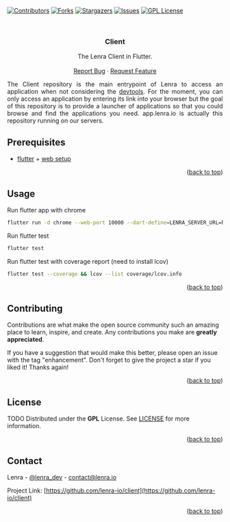 <div id="top"></div>
<!--
*** This README was created with https://github.com/othneildrew/Best-README-Template
-->



<!-- PROJECT SHIELDS -->
[![Contributors][contributors-shield]][contributors-url]
[![Forks][forks-shield]][forks-url]
[![Stargazers][stars-shield]][stars-url]
[![Issues][issues-shield]][issues-url]
[![GPL License][license-shield]][license-url]



<!-- PROJECT LOGO -->
<br />
<div align="center">

<h3 align="center">Client</h3>

  <p align="center">
    The Lenra Client in Flutter.
    <br />
    <br />
    <a href="https://github.com/lenra-io/client/issues">Report Bug</a>
    ·
    <a href="https://github.com/lenra-io/client/issues">Request Feature</a>
  </p>
</div>

<div style="text-align: justify">
The Client repository is the main entrypoint of Lenra to access an application when not considering the <a href="https://github.com/lenra-io/dev-tools">devtools</a>. For the moment, you can only access an application by entering its link into your browser but the goal of this repository is to provide a launcher of applications so that you could browse and find the applications you need. app.lenra.io is actually this repository running on our servers.
</div>

<!-- GETTING STARTED -->

## Prerequisites

- [flutter](https://flutter.dev/docs/get-started/install) + [web setup](https://flutter.dev/docs/get-started/web)

<p align="right">(<a href="#top">back to top</a>)</p>


<!-- USAGE EXAMPLES -->
## Usage

Run flutter app with chrome
```sh
flutter run -d chrome --web-port 10000 --dart-define=LENRA_SERVER_URL=http://localhost:4000
```

Run flutter test
```sh
flutter test
```

Run flutter test with coverage report (need to install lcov)
```sh
flutter test --coverage && lcov --list coverage/lcov.info
```

<p align="right">(<a href="#top">back to top</a>)</p>



<!-- CONTRIBUTING -->
## Contributing

Contributions are what make the open source community such an amazing place to learn, inspire, and create. Any contributions you make are **greatly appreciated**.

If you have a suggestion that would make this better, please open an issue with the tag "enhancement".
Don't forget to give the project a star if you liked it! Thanks again!

<p align="right">(<a href="#top">back to top</a>)</p>



<!-- LICENSE -->
## License

TODO
Distributed under the **GPL** License. See [LICENSE](./LICENSE) for more information.

<p align="right">(<a href="#top">back to top</a>)</p>



<!-- CONTACT -->
## Contact

Lenra - [@lenra_dev](https://twitter.com/lenra_dev) - contact@lenra.io

Project Link: [https://github.com/lenra-io/client](https://github.com/lenra-io/client)

<p align="right">(<a href="#top">back to top</a>)</p>


<!-- MARKDOWN LINKS & IMAGES -->
<!-- https://www.markdownguide.org/basic-syntax/#reference-style-links -->
[contributors-shield]: https://img.shields.io/github/contributors/lenra-io/client.svg?style=for-the-badge
[contributors-url]: https://github.com/lenra-io/client/graphs/contributors
[forks-shield]: https://img.shields.io/github/forks/lenra-io/client.svg?style=for-the-badge
[forks-url]: https://github.com/lenra-io/client/network/members
[stars-shield]: https://img.shields.io/github/stars/lenra-io/client.svg?style=for-the-badge
[stars-url]: https://github.com/lenra-io/client/stargazers
[issues-shield]: https://img.shields.io/github/issues/lenra-io/client.svg?style=for-the-badge
[issues-url]: https://github.com/lenra-io/client/issues
[license-shield]: https://img.shields.io/github/license/lenra-io/client.svg?style=for-the-badge
[license-url]: https://github.com/lenra-io/client/blob/master/LICENSE


